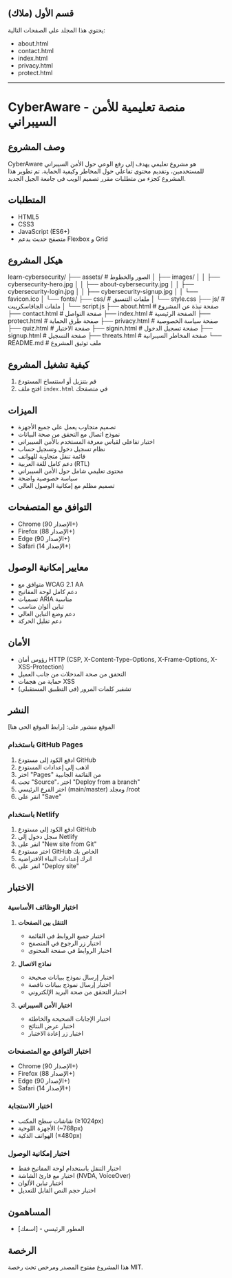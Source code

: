 ## قسم الأول (ملاك)

يحتوي هذا المجلد على الصفحات التالية:
- about.html
- contact.html
- index.html
- privacy.html
- protect.html

---
# CyberAware - منصة تعليمية للأمن السيبراني

## وصف المشروع
CyberAware هو مشروع تعليمي يهدف إلى رفع الوعي حول الأمن السيبراني للمستخدمين، وتقديم محتوى تفاعلي حول المخاطر وكيفية الحماية. تم تطوير هذا المشروع كجزء من متطلبات مقرر تصميم الويب في جامعة الجيل الجديد.

## المتطلبات
- HTML5
- CSS3
- JavaScript (ES6+)
- متصفح حديث يدعم Flexbox و Grid

## هيكل المشروع

learn-cybersecurity/
├── assets/ # الصور والخطوط
│ ├── images/
│ │ ├── cybersecurity-hero.jpg
│ │ ├── about-cybersecurity.jpg
│ │ ├── cybersecurity-login.jpg
│ │ ├── cybersecurity-signup.jpg
│ │ └── favicon.ico
│ └── fonts/
├── css/ # ملفات التنسيق
│ └── style.css
├── js/ # ملفات الجافاسكريبت
│ └── script.js
├── about.html # صفحة نبذة عن المشروع
├── contact.html # صفحة التواصل
├── index.html # الصفحة الرئيسية
├── protect.html # صفحة طرق الحماية
├── privacy.html # صفحة سياسة الخصوصية
├── quiz.html # صفحة الاختبار
├── signin.html # صفحة تسجيل الدخول
├── signup.html # صفحة التسجيل
├── threats.html # صفحة المخاطر السيبرانية
└── README.md # ملف توثيق المشروع



## كيفية تشغيل المشروع
1. قم بتنزيل أو استنساخ المستودع
2. افتح ملف `index.html` في متصفحك

## الميزات
- تصميم متجاوب يعمل على جميع الأجهزة
- نموذج اتصال مع التحقق من صحة البيانات
- اختبار تفاعلي لقياس معرفة المستخدم بالأمن السيبراني
- نظام تسجيل دخول وتسجيل حساب
- قائمة تنقل متجاوبة للهواتف
- دعم كامل للغة العربية (RTL)
- محتوى تعليمي شامل حول الأمن السيبراني
- سياسة خصوصية واضحة
- تصميم مظلم مع إمكانية الوصول العالي

## التوافق مع المتصفحات
- Chrome (الإصدار 90+)
- Firefox (الإصدار 88+)
- Edge (الإصدار 90+)
- Safari (الإصدار 14+)

## معايير إمكانية الوصول
- متوافق مع WCAG 2.1 AA
- دعم كامل لوحة المفاتيح
- تسميات ARIA مناسبة
- تباين ألوان مناسب
- دعم وضع التباين العالي
- دعم تقليل الحركة

## الأمان
- رؤوس أمان HTTP (CSP, X-Content-Type-Options, X-Frame-Options, X-XSS-Protection)
- التحقق من صحة المدخلات من جانب العميل
- حماية من هجمات XSS
- تشفير كلمات المرور (في التطبيق المستقبلي)

## النشر
الموقع منشور على: [رابط الموقع الحي هنا]

### باستخدام GitHub Pages
1. ادفع الكود إلى مستودع GitHub
2. اذهب إلى إعدادات المستودع
3. اختر "Pages" من القائمة الجانبية
4. تحت "Source"، اختر "Deploy from a branch"
5. اختر الفرع الرئيسي (main/master) ومجلد /root
6. انقر على "Save"

### باستخدام Netlify
1. ادفع الكود إلى مستودع GitHub
2. سجل دخول إلى Netlify
3. انقر على "New site from Git"
4. اختر مستودع GitHub الخاص بك
5. اترك إعدادات البناء الافتراضية
6. انقر على "Deploy site"

## الاختبار
### اختبار الوظائف الأساسية
1. **التنقل بين الصفحات**
   - اختبار جميع الروابط في القائمة
   - اختبار زر الرجوع في المتصفح
   - اختبار الروابط في صفحة المحتوى

2. **نماذج الاتصال**
   - اختبار إرسال نموذج ببيانات صحيحة
   - اختبار إرسال نموذج ببيانات ناقصة
   - اختبار التحقق من صحة البريد الإلكتروني

3. **اختبار الأمن السيبراني**
   - اختبار الإجابات الصحيحة والخاطئة
   - اختبار عرض النتائج
   - اختبار زر إعادة الاختبار

### اختبار التوافق مع المتصفحات
- Chrome (الإصدار 90+)
- Firefox (الإصدار 88+)
- Edge (الإصدار 90+)
- Safari (الإصدار 14+)

### اختبار الاستجابة
- شاشات سطح المكتب (≥1024px)
- الأجهزة اللوحية (~768px)
- الهواتف الذكية (≤480px)

### اختبار إمكانية الوصول
- اختبار التنقل باستخدام لوحة المفاتيح فقط
- اختبار مع قارئ الشاشة (NVDA, VoiceOver)
- اختبار تباين الألوان
- اختبار حجم النص القابل للتعديل

## المساهمون
- [اسمك] - المطور الرئيسي

## الرخصة
هذا المشروع مفتوح المصدر ومرخص تحت رخصة MIT.